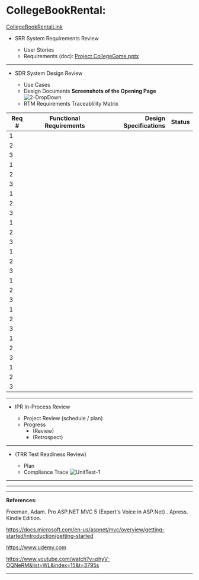# CollegeBookRental:



[CollegeBookRentalLink](https://collegebookrentaldonnyves.azurewebsites.net/)
- SRR  System Requirements Review

	- User Stories
  - Requirements (doc): [Project CollegeGame.pptx](https://github.com/donnyves/CollegeBookRental/files/3076989/Project.CollegeGame.pptx)
---
- SDR  System Design Review

	- Use Cases
  - Design Documents
**Screenshots of the Opening Page**
![2-DropDown](https://user-images.githubusercontent.com/40510674/56087217-5255e680-5e1b-11e9-8c94-f01bd8417a5b.PNG)
  - RTM  Requirements Traceablility Matrix
  
|Req #|Functional Requirements|Design Specifications| Status|
| ------------- |:-------------:| -----:| --------|
|1|    |      |         |
|2|    |      |         |
|3|    |      |         |
|1|    |      |         |
|2|    |      |         |
|3|    |      |         |
|1|    |      |         |
|2|    |      |         |
|3|    |      |         |
|1|    |      |         |
|2|    |      |         |
|3|    |      |         |
|1|    |      |         |
|2|    |      |         |
|3|    |      |         |
|1|    |      |         |
|2|    |      |         |
|3|    |      |         |
|1|    |      |         |
|2|    |      |         |
|3|    |      |         |
|1|    |      |         |
|2|    |      |         |
|3|    |      |         |
|1|    |      |         |
|2|    |      |         |
|3|    |      |         |
  
---
- IPR   In-Process Review

	- Project Review (schedule / plan)
  - Progress
    - (Review)
    - (Retrospect)
---
- (TRR  Test Readiness Review)

	- Plan
  - Compliance Trace
  ![UnitTest-1](https://user-images.githubusercontent.com/40510674/56087261-09eaf880-5e1c-11e9-8e34-7d2a8d43a277.PNG)
---





---




---








**References:**





Freeman, Adam. Pro ASP.NET MVC 5 (Expert's Voice in ASP.Net) . Apress. Kindle Edition.




https://docs.microsoft.com/en-us/aspnet/mvc/overview/getting-started/introduction/getting-started




https://www.udemy.com



https://www.youtube.com/watch?v=phyV-OQNeRM&list=WL&index=15&t=3795s





---
